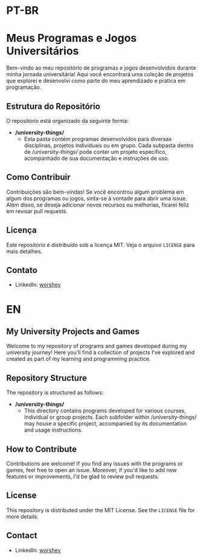 # PT-BR

# Meus Programas e Jogos Universitários

Bem-vindo ao meu repositório de programas e jogos desenvolvidos durante minha jornada universitária! Aqui você encontrará uma coleção de projetos que explorei e desenvolvi como parte do meu aprendizado e prática em programação.

## Estrutura do Repositório

O repositório está organizado da seguinte forma:

- **/university-things/**
  - Esta pasta contém programas desenvolvidos para diversas disciplinas, projetos individuais ou em grupo. Cada subpasta dentro de /university-things/ pode conter um projeto específico, acompanhado de sua documentação e instruções de uso.

## Como Contribuir

Contribuições são bem-vindas! Se você encontrou algum problema em algum dos programas ou jogos, sinta-se à vontade para abrir uma issue. Além disso, se deseja adicionar novos recursos ou melhorias, ficarei feliz em revisar pull requests.

## Licença

Este repositório é distribuído sob a licença MIT. Veja o arquivo `LICENSE` para mais detalhes.

## Contato

- LinkedIn: [worshey](https://www.linkedin.com/in/worshey/)





# EN

## My University Projects and Games

Welcome to my repository of programs and games developed during my university journey! Here you'll find a collection of projects I've explored and created as part of my learning and programming practice.

## Repository Structure

The repository is structured as follows:

- **/university-things/**
  - This directory contains programs developed for various courses, individual or group projects. Each subfolder within /university-things/ may house a specific project, accompanied by its documentation and usage instructions.

## How to Contribute

Contributions are welcome! If you find any issues with the programs or games, feel free to open an issue. Moreover, if you'd like to add new features or improvements, I'd be glad to review pull requests.

## License

This repository is distributed under the MIT License. See the `LICENSE` file for more details.

## Contact

- LinkedIn: [worshey](https://www.linkedin.com/in/worshey/)

